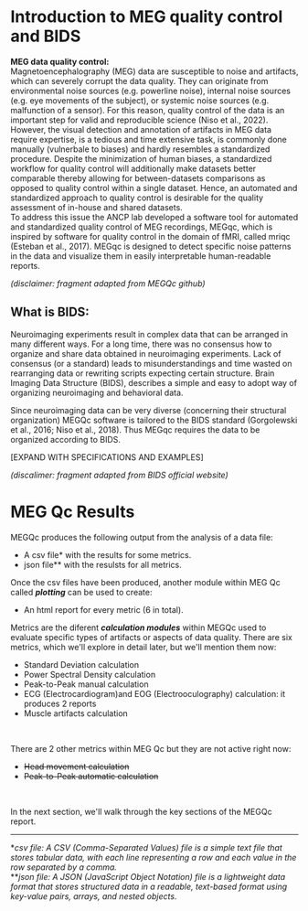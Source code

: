 # Introduction to MEG quality control and BIDS


**MEG data quality control:**  
Magnetoencephalography (MEG) data are susceptible to  noise and artifacts, which can severely corrupt the data quality. They can originate from environmental noise sources (e.g. powerline noise), internal noise sources (e.g. eye movements of the subject), or systemic noise sources (e.g. malfunction of a sensor). For this reason, quality control of the data is an important step for valid and reproducible science (Niso et al., 2022).  
However, the visual detection and annotation of artifacts in MEG data require expertise, is a tedious and time extensive task, is commonly done manually (vulnerbale to biases) and hardly resembles a standardized procedure. Despite the minimization of human biases, a standardized workflow for quality control will additionally make datasets better comparable thereby allowing for between-datasets comparisons as opposed to quality control within a single dataset. Hence, an automated and standardized approach to quality control is desirable for the quality assessment of in-house and shared datasets.  
To address this issue the ANCP lab developed a software tool for automated and standardized quality control of MEG recordings, MEGqc, which is inspired by software for quality control in the domain of fMRI, called mriqc (Esteban et al., 2017). MEGqc is designed to detect specific noise patterns in the data and visualize them in easily interpretable human-readable reports.  

*(disclaimer: fragment adapted from MEGQc github)* 

## What is BIDS: 
 
 
Neuroimaging experiments result in complex data that can be arranged in many different ways. For a long time, there was no consensus how to organize and share data obtained in neuroimaging experiments. Lack of consensus (or a standard) leads to misunderstandings and time wasted on rearranging data or rewriting scripts expecting certain structure. Brain Imaging Data Structure (BIDS), describes a simple and easy to adopt way of organizing neuroimaging and behavioral data.

Since neuroimaging data can be very diverse (concerning their structural organization) MEGQc software is tailored to the BIDS standard (Gorgolewski et al., 2016; Niso et al., 2018). Thus MEGqc requires the data to be organized according to BIDS.

[EXPAND WITH SPECIFICATIONS AND EXAMPLES]

_(discalimer: fragment adapted from BIDS official website)_

# MEG Qc Results  
MEGQc produces the following output from the analysis of a data file:
- A csv file* with the results for some metrics.
- json file** with the resulsts for all metrics.

Once the csv files have been produced, another module within MEG Qc called ***plotting*** can be used to create:
- An html report for every metric (6 in total).

Metrics are the diferent ***calculation modules*** within MEGQc used to evaluate specific types of artifacts or aspects of data quality. There are six metrics, which we'll explore in detail later, but we'll mention them now:
- Standard Deviation calculation 
- Power Spectral Density calculation 
- Peak-to-Peak manual calculation 
- ECG (Electrocardiogram)and EOG (Electrooculography) calculation: it produces 2 reports
- Muscle artifacts calculation  
<br>  


There are 2 other metrics within MEG Qc but they are not active right now:
- ~~Head movement calculation~~
- ~~Peak-to-Peak automatic calculation~~

<br>   
  
In the next section, we'll walk through the key sections of the MEGQc report.       

      
        
        
---


**csv file: A CSV (Comma-Separated Values) file is a simple text file that stores tabular data, with each line representing a row and each value in the row separated by a comma.*  
***json file: A JSON (JavaScript Object Notation) file is a lightweight data format that stores structured data in a readable, text-based format using key-value pairs, arrays, and nested objects.*  

